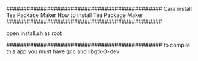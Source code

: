 ##############################################
       Cara install Tea Package Maker
      How to install Tea Package Maker
##############################################

open install.sh as root

##############################################
to compile this app you must have gcc and libgtk-3-dev


